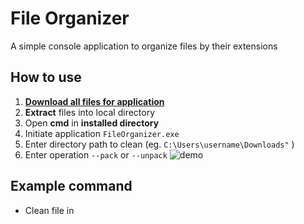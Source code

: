 # File Organizer

A simple console application to organize files by their extensions

## How to use
1. [**Download all files for application**](https://github.com/sean1832/Organizer/tree/master/FileOrganizer/deploy)
2. **Extract** files into local directory
3. Open **cmd** in **installed directory**
4. Initiate application `FileOrganizer.exe`
5. Enter directory path to clean (eg. `C:\Users\username\Downloads"` )
6. Enter operation `--pack` or `--unpack`
![demo](pictures/open_cmd.gif)

## Example command
- Clean file in 
<!--stackedit_data:
eyJoaXN0b3J5IjpbLTEzOTA5NTcxMCwxMDg2NjQwODI1LDE2OD
M3NDk3MjcsNTQ2NzU5NjUwLC05OTU4MTQ2OTcsMTE4OTQ5NzQ4
M119
-->